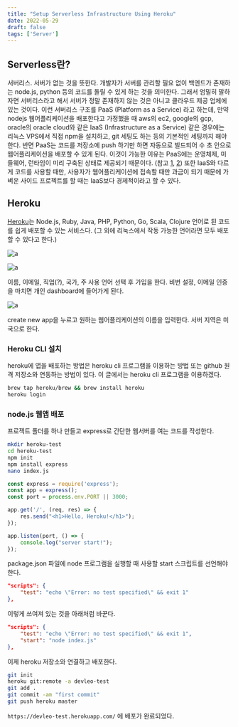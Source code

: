 ```yaml
---
title: "Setup Serverless Infrastructure Using Heroku"
date: 2022-05-29
draft: false
tags: ['Server']
---
```


## Serverless란?

서버리스. 서버가 없는 것을 뜻한다. 개발자가 서버를 관리할 필요 없이 백엔드가 존재하는 node.js, python 등의 코드를 돌릴 수 있게 하는 것을 의미한다. 그래서 엄밀히 말하자면 서버리스라고 해서 서버가 정말 존재하지 않는 것은 아니고 클라우드 제공 업체에 있는 것이다. 이런 서버리스 구조를 PaaS (Platform as a Service) 라고 하는데, 만약 nodejs 웹어플리케이션을 배포한다고 가정했을 때 aws의 ec2, google의 gcp, oracle의 oracle cloud와 같은 IaaS (Infrastructure as a Service) 같은 경우에는 리눅스 VPS에서 직접 npm을 설치하고, git 세팅도 하는 등의 기본적인 세팅까지 해야 한다. 반면 PaaS는 코드를 저장소에 push 하기만 하면 자동으로 빌드되어 수 초 안으로 웹어플리케이션을 배포할 수 있게 된다. 이것이 가능한 이유는 PaaS에는 운영체제, 미들웨어, 런타임이 미리 구축된 상태로 제공되기 때문이다. (참고 [1](https://www.redhat.com/ko/topics/cloud-computing/what-is-paas), [2](https://library.gabia.com/contents/infrahosting/9105/)) 또한 IaaS와 다르게 코드를 사용할 때만, 사용자가 웹어플리케이션에 접속할 때만 과금이 되기 때문에 가벼운 사이드 프로젝트를 할 때는 IaaS보다 경제적이라고 할 수 있다.

## Heroku

[Heroku](https://www.heroku.com/home)는 Node.js, Ruby, Java, PHP, Python, Go, Scala, Clojure 언어로 된 코드를 쉽게 배포할 수 있는 서비스다. (그 외에 리눅스에서 작동 가능한 언어라면 모두 배포할 수 있다고 한다.)

![a](/img/heroku/1.png)

![a](/img/heroku/2.png)

이름, 이메일, 직업(?), 국가, 주 사용 언어 선택 후 가입을 한다. 비번 설정, 이메일 인증을 마치면 개인 dashboard에 들어가게 된다.

![a](/img/heroku/3.png)

create new app을 누르고 원하는 웹어플리케이션의 이름을 입력한다. 서버 지역은 미국으로 한다.

### Heroku CLI 설치

heroku에 앱을 배포하는 방법은 heroku cli 프로그램을 이용하는 방법 또는 github 원격 저장소와 연동하는 방법이 있다. 이 글에서는 heroku cli 프로그램을 이용하겠다.

```bash
brew tap heroku/brew && brew install heroku
heroku login
```

### node.js 웹앱 배포

프로젝트 폴더를 하나 만들고 express로 간단한 웹서버를 여는 코드를 작성한다.

```bash
mkdir heroku-test
cd heroku-test
npm init
npm install express
nano index.js
```

```js
const express = require('express');
const app = express();
const port = process.env.PORT || 3000;

app.get('/', (req, res) => {
    res.send("<h1>Hello, Heroku!</h1>");
});

app.listen(port, () => {
    console.log("server start!");
});
```

package.json 파일에 node 프로그램을 실행할 때 사용할 start 스크립트를 선언해야 한다.

```json
"scripts": {
    "test": "echo \"Error: no test specified\" && exit 1"
},
```

이렇게 쓰여져 있는 것을 아래처럼 바꾼다.

```json
"scripts": {
    "test": "echo \"Error: no test specified\" && exit 1",
    "start": "node index.js"
},
```

이제 heroku 저장소와 연결하고 배포한다.

```bash
git init
heroku git:remote -a devleo-test
git add .
git commit -am "first commit"
git push heroku master
```

`https://devleo-test.herokuapp.com/` 에 배포가 완료되었다.
